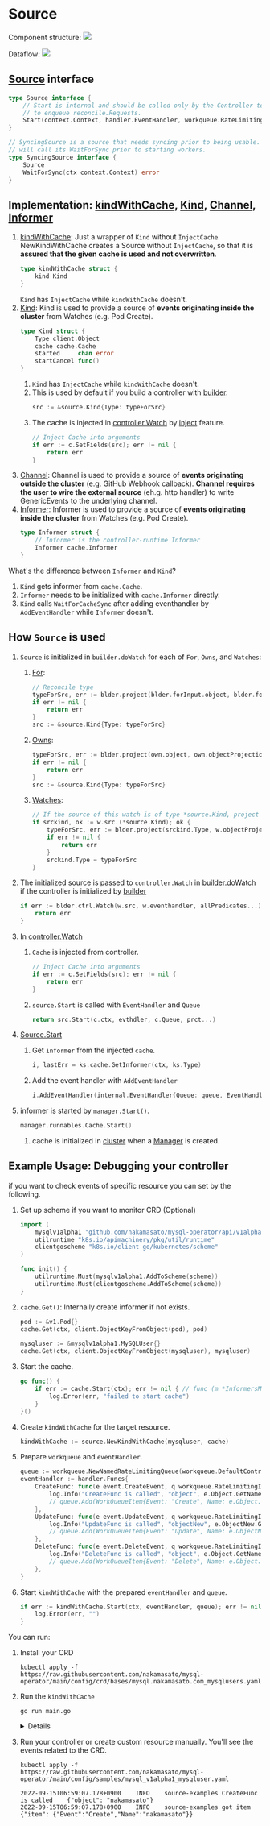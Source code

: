 # Source

Component structure:
![](diagram.drawio.svg)

Dataflow:
![](dataflow.drawio.svg)

## [Source](https://github.com/kubernetes-sigs/controller-runtime/blob/v0.13.0/pkg/source/source.go#L57-L68) interface

```go
type Source interface {
	// Start is internal and should be called only by the Controller to register an EventHandler with the Informer
	// to enqueue reconcile.Requests.
	Start(context.Context, handler.EventHandler, workqueue.RateLimitingInterface, ...predicate.Predicate) error
}

// SyncingSource is a source that needs syncing prior to being usable. The controller
// will call its WaitForSync prior to starting workers.
type SyncingSource interface {
	Source
	WaitForSync(ctx context.Context) error
}
```

## Implementation: [kindWithCache](https://github.com/kubernetes-sigs/controller-runtime/blob/v0.13.0/pkg/source/source.go#L77-L79), [Kind](https://github.com/kubernetes-sigs/controller-runtime/blob/v0.13.0/pkg/source/source.go#L91-L102), [Channel](https://github.com/kubernetes-sigs/controller-runtime/blob/v0.13.0/pkg/source/source.go#L207-L226), [Informer](https://github.com/kubernetes-sigs/controller-runtime/blob/v0.13.0/pkg/source/source.go#L338-L341)

1. [kindWithCache](https://github.com/kubernetes-sigs/controller-runtime/blob/v0.13.0/pkg/source/source.go#L77-L79): Just a wrapper of `Kind` without `InjectCache`. NewKindWithCache creates a Source without `InjectCache`, so that it is **assured that the given cache is used and not overwritten**.
    ```go
    type kindWithCache struct {
    	kind Kind
    }
    ```
    `Kind` has `InjectCache` while `kindWithCache` doesn't.
1. [Kind](https://github.com/kubernetes-sigs/controller-runtime/blob/v0.13.0/pkg/source/source.go#L91-L102): Kind is used to provide a source of **events originating inside the cluster** from Watches (e.g. Pod Create).
    ```go
    type Kind struct {
        Type client.Object
        cache cache.Cache
        started     chan error
        startCancel func()
    }
    ```
    1. `Kind` has `InjectCache` while `kindWithCache` doesn't.
    1. This is used by default if you build a controller with [builder](../builder/README.md#-convert-client.Object-to-source).
        ```go
        src := &source.Kind{Type: typeForSrc}
        ```
    1. The cache is injected in [controller.Watch](https://github.com/kubernetes-sigs/controller-runtime/blob/v0.13.0/pkg/internal/controller/controller.go#L129-L130) by [inject](../inject) feature.
        ```go
        // Inject Cache into arguments
        if err := c.SetFields(src); err != nil {
            return err
        }
        ```
1. [Channel](https://github.com/kubernetes-sigs/controller-runtime/blob/v0.13.0/pkg/source/source.go#L207-L226): Channel is used to provide a source of **events originating outside the cluster** (e.g. GitHub Webhook callback).  **Channel requires the user to wire the external source** (eh.g. http handler) to write GenericEvents to the underlying channel.
1. [Informer](https://github.com/kubernetes-sigs/controller-runtime/blob/v0.13.0/pkg/source/source.go#L338-L341): Informer is used to provide a source of **events originating inside the cluster** from Watches (e.g. Pod Create).
    ```go
    type Informer struct {
        // Informer is the controller-runtime Informer
        Informer cache.Informer
    }
    ```

What's the difference between `Informer` and `Kind`?
1. `Kind` gets informer from `cache.Cache`.
1. `Informer` needs to be initialized with `cache.Informer` directly.
1. `Kind` calls `WaitForCacheSync` after adding eventhandler by `AddEventHandler` while `Informer` doesn't.


## How `Source` is used

1. `Source` is initialized in `builder.doWatch` for each of `For`, `Owns`, and `Watches`:
    1. [For](https://github.com/kubernetes-sigs/controller-runtime/blob/v0.13.0/pkg/builder/controller.go#L222-L225):
        ```go
        // Reconcile type
        typeForSrc, err := blder.project(blder.forInput.object, blder.forInput.objectProjection)
        if err != nil {
            return err
        }
        src := &source.Kind{Type: typeForSrc}
        ```
    1. [Owns](https://github.com/kubernetes-sigs/controller-runtime/blob/v0.13.0/pkg/builder/controller.go#L235-L239):
        ```go
        typeForSrc, err := blder.project(own.object, own.objectProjection)
		if err != nil {
			return err
		}
		src := &source.Kind{Type: typeForSrc}
        ```
    1. [Watches](https://github.com/kubernetes-sigs/controller-runtime/blob/v0.13.0/pkg/builder/controller.go#L257-L263):
        ```go
        // If the source of this watch is of type *source.Kind, project it.
		if srckind, ok := w.src.(*source.Kind); ok {
			typeForSrc, err := blder.project(srckind.Type, w.objectProjection)
			if err != nil {
				return err
			}
			srckind.Type = typeForSrc
		}
        ```
1. The initialized source is passed to `controller.Watch` in [builder.doWatch](https://github.com/kubernetes-sigs/controller-runtime/blob/v0.13.0/pkg/builder/controller.go#L246) if the controller is initialized by [builder](https://github.com/kubernetes-sigs/controller-runtime/blob/v0.13.0/pkg/builder/controller.go#L54)

    ```go
    if err := blder.ctrl.Watch(w.src, w.eventhandler, allPredicates...); err != nil {
        return err
    }
    ```
1. In [controller.Watch](https://github.com/kubernetes-sigs/controller-runtime/blob/v0.13.0/pkg/internal/controller/controller.go#L151)
    1. `Cache` is injected from controller.
        ```go
        // Inject Cache into arguments
        if err := c.SetFields(src); err != nil {
            return err
        }
        ```
    1. `source.Start` is called with `EventHandler` and `Queue`
        ```go
        return src.Start(c.ctx, evthdler, c.Queue, prct...)
        ```
1. [Source.Start](https://github.com/kubernetes-sigs/controller-runtime/blob/v0.13.0/pkg/source/source.go#L108)
    1. Get `informer` from the injected `cache`.
        ```go
        i, lastErr = ks.cache.GetInformer(ctx, ks.Type)
        ```
    1. Add the event handler with `AddEventHandler`
        ```go
        i.AddEventHandler(internal.EventHandler{Queue: queue, EventHandler: handler, Predicates: prct})
        ```
1. informer is started by `manager.Start()`.
    ```go
    manager.runnables.Cache.Start()
    ```
    1. cache is initialized in [cluster](../cluster/README.md#set-fields) when a [Manager](../manager/README.md#1-initialize-a-controllermanagerhttpsgithubcomkubernetes-sigscontroller-runtimeblobv0123pkgmanagerinternalgol66-with-newmanager) is created.

## Example Usage: Debugging your controller

if you want to check events of specific resource you can set by the following.

1. Set up scheme if you want to monitor CRD (Optional)
    ```go
    import (
        mysqlv1alpha1 "github.com/nakamasato/mysql-operator/api/v1alpha1" // Target CRD
	    utilruntime "k8s.io/apimachinery/pkg/util/runtime"
	    clientgoscheme "k8s.io/client-go/kubernetes/scheme"
    )

    func init() {
    	utilruntime.Must(mysqlv1alpha1.AddToScheme(scheme))
    	utilruntime.Must(clientgoscheme.AddToScheme(scheme))
    }
    ```

1. `cache.Get()`: Internally create informer if not exists.

    ```go
    pod := &v1.Pod{}
    cache.Get(ctx, client.ObjectKeyFromObject(pod), pod)

    mysqluser := &mysqlv1alpha1.MySQLUser{}
    cache.Get(ctx, client.ObjectKeyFromObject(mysqluser), mysqluser)
    ```
1. Start the cache.

    ```go
	go func() {
		if err := cache.Start(ctx); err != nil { // func (m *InformersMap) Start(ctx context.Context) error {
			log.Error(err, "failed to start cache")
		}
	}()
    ```
1. Create `kindWithCache` for the target resource.
    ```go
    kindWithCache := source.NewKindWithCache(mysqluser, cache)
    ```
1. Prepare `workqueue` and `eventHandler`.
    ```go
	queue := workqueue.NewNamedRateLimitingQueue(workqueue.DefaultControllerRateLimiter(), "test")
	eventHandler := handler.Funcs{
		CreateFunc: func(e event.CreateEvent, q workqueue.RateLimitingInterface) {
			log.Info("CreateFunc is called", "object", e.Object.GetName())
			// queue.Add(WorkQueueItem{Event: "Create", Name: e.Object.GetName()})
		},
		UpdateFunc: func(e event.UpdateEvent, q workqueue.RateLimitingInterface) {
			log.Info("UpdateFunc is called", "objectNew", e.ObjectNew.GetName(), "objectOld", e.ObjectOld.GetName())
			// queue.Add(WorkQueueItem{Event: "Update", Name: e.ObjectNew.GetName()})
		},
		DeleteFunc: func(e event.DeleteEvent, q workqueue.RateLimitingInterface) {
			log.Info("DeleteFunc is called", "object", e.Object.GetName())
			// queue.Add(WorkQueueItem{Event: "Delete", Name: e.Object.GetName()})
		},
	}
    ```
1. Start `kindWithCache` with the prepared `eventHandler` and `queue`.
    ```go
	if err := kindWithCache.Start(ctx, eventHandler, queue); err != nil { // Get informer and set eventHandler
		log.Error(err, "")
	}
    ```

You can run:

1. Install your CRD
    ```
    kubectl apply -f https://raw.githubusercontent.com/nakamasato/mysql-operator/main/config/crd/bases/mysql.nakamasato.com_mysqlusers.yaml
    ```
1. Run the `kindWithCache`
    ```
    go run main.go
    ```

    <details>

    ```
    2022-09-15T06:58:43.895+0900    INFO    source-examples source start
    2022-09-15T06:58:44.070+0900    INFO    source-examples cache is created
    2022-09-15T06:58:44.071+0900    INFO    source-examples cache is started
    2022-09-15T06:58:44.096+0900    INFO    source-examples CreateFunc is called    {"object": "kube-apiserver-kind-control-plane"}
    2022-09-15T06:58:44.097+0900    INFO    source-examples CreateFunc is called    {"object": "kube-controller-manager-kind-control-plane"}
    2022-09-15T06:58:44.097+0900    INFO    source-examples CreateFunc is called    {"object": "kube-scheduler-kind-control-plane"}
    2022-09-15T06:58:44.097+0900    INFO    source-examples CreateFunc is called    {"object": "kube-proxy-zpj2w"}
    2022-09-15T06:58:44.097+0900    INFO    source-examples CreateFunc is called    {"object": "coredns-6d4b75cb6d-s2dhg"}
    2022-09-15T06:58:44.097+0900    INFO    source-examples CreateFunc is called    {"object": "coredns-6d4b75cb6d-25dbf"}
    2022-09-15T06:58:44.097+0900    INFO    source-examples CreateFunc is called    {"object": "etcd-kind-control-plane"}
    2022-09-15T06:58:44.097+0900    INFO    source-examples CreateFunc is called    {"object": "kindnet-8fjbg"}
    2022-09-15T06:58:44.097+0900    INFO    source-examples CreateFunc is called    {"object": "local-path-provisioner-9cd9bd544-xl67h"}
    2022-09-15T06:58:44.172+0900    INFO    source-examples kindWithCache is ready
    2022-09-15T06:58:44.172+0900    INFO    source-examples got item        {"item": {"Event":"Create","Name":"kube-apiserver-kind-control-plane"}}
    2022-09-15T06:58:44.172+0900    INFO    source-examples got item        {"item": {"Event":"Create","Name":"kube-controller-manager-kind-control-plane"}}
    2022-09-15T06:58:44.172+0900    INFO    source-examples got item        {"item": {"Event":"Create","Name":"kube-scheduler-kind-control-plane"}}
    2022-09-15T06:58:44.172+0900    INFO    source-examples got item        {"item": {"Event":"Create","Name":"kube-proxy-zpj2w"}}
    2022-09-15T06:58:44.172+0900    INFO    source-examples got item        {"item": {"Event":"Create","Name":"coredns-6d4b75cb6d-s2dhg"}}
    2022-09-15T06:58:44.172+0900    INFO    source-examples got item        {"item": {"Event":"Create","Name":"coredns-6d4b75cb6d-25dbf"}}
    2022-09-15T06:58:44.172+0900    INFO    source-examples got item        {"item": {"Event":"Create","Name":"etcd-kind-control-plane"}}
    2022-09-15T06:58:44.172+0900    INFO    source-examples got item        {"item": {"Event":"Create","Name":"kindnet-8fjbg"}}
    2022-09-15T06:58:44.172+0900    INFO    source-examples got item        {"item": {"Event":"Create","Name":"local-path-provisioner-9cd9bd544-xl67h"}}
    ```

    </details>

1. Run your controller or create custom resource manually. You'll see the events related to the CRD.
    ```
    kubectl apply -f https://raw.githubusercontent.com/nakamasato/mysql-operator/main/config/samples/mysql_v1alpha1_mysqluser.yaml
    ```

    ```
    2022-09-15T06:59:07.178+0900    INFO    source-examples CreateFunc is called    {"object": "nakamasato"}
    2022-09-15T06:59:07.178+0900    INFO    source-examples got item        {"item": {"Event":"Create","Name":"nakamasato"}}
    ```
